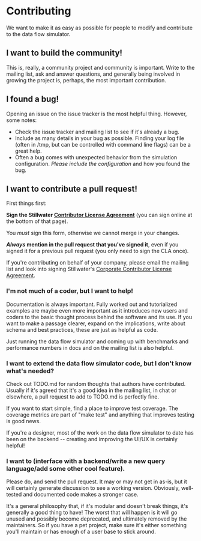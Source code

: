 # Contributing

We want to make it as easy as possible for people to modify and contribute to the data flow simulator.

## I want to build the community!

This is, really, a community project and community is important. Write to the mailing list, ask and answer questions, and generally being involved in growing the project is, perhaps, the most important contribution.

## I found a bug!

Opening an issue on the issue tracker is the most helpful thing. However, some notes:

* Check the issue tracker and mailing list to see if it's already a bug.
* Include as many details in your bug as possible. Finding your log file (often in /tmp, but can be controlled with command line flags) can be a great help.
* Often a bug comes with unexpected behavior from the simulation configuration. *Please include the configuration* and how you found the bug.

## I want to contribute a pull request!

First things first:

**Sign the Stillwater [Contributor License Agreement][cla]** (you can sign online at the bottom of that page). 

You _must_ sign this form, otherwise we cannot merge in your changes. 

**_Always_ mention in the pull request that you've signed it**, even if you signed it for a previous pull request (you only need to sign the CLA once).

If you're contributing on behalf of your company, please email the mailing list and look into signing Stillwater's [Corporate Contributor License Agreement][cla-corp].

### I'm not much of a coder, but I want to help!

Documentation is always important. Fully worked out and tutorialized examples are maybe even more important as it introduces new users and coders to the basic thought process behind the software and its use.
If you want to make a passage clearer, expand on the implications, write about schema and best practices, these are just as helpful as code.

Just running the data flow simulator and coming up with benchmarks and performance numbers in docs and on the mailing list is also helpful.

### I want to extend the data flow simulator code, but I don't know what's needed?

Check out TODO.md for random thoughts that authors have contributed. Usually if it's agreed that it's a good idea in the mailing list, in chat or elsewhere, a pull request to add to TODO.md is perfectly fine.

If you want to start simple, find a place to improve test coverage. The coverage metrics are part of "make test" and anything that improves testing is good news.

If you're a designer, most of the work on the data flow simulator to date has been on the backend -- creating and improving the UI/UX is certainly helpful!

### I want to (interface with a backend/write a new query language/add some other cool feature).

Please do, and send the pull request. It may or may not get in as-is, but it will certainly generate discussion to see a working version. Obviously, well-tested and documented code makes a stronger case.

It's a general philosophy that, if it's modular and doesn't break things, it's generally a good thing to have! The worst that will happen is it will go unused and possibly become deprecated, and ultimately removed by the maintainers. So if you have a pet project, make sure it's either something you'll maintain or has enough of a user base to stick around.

[cla]: https://developers.stillwater-sc.com/open-source/cla/individual
[cla-corp]:https://developers.stillwater-sc.com/open-source/cla/corporate
